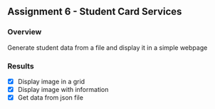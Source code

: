 ## Assignment 6 - Student Card Services

### Overview
Generate student data from a file and display it in a simple webpage

### Results
- [x] Display image in a grid
- [x] Display image with information
- [x] Get data from json file